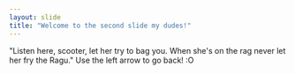 ```yaml
---
layout: slide
title: "Welcome to the second slide my dudes!"
---
```

"Listen here, scooter, let her try to bag you.
When she's on the rag never let her fry the Ragu."
Use the left arrow to go back! :O
